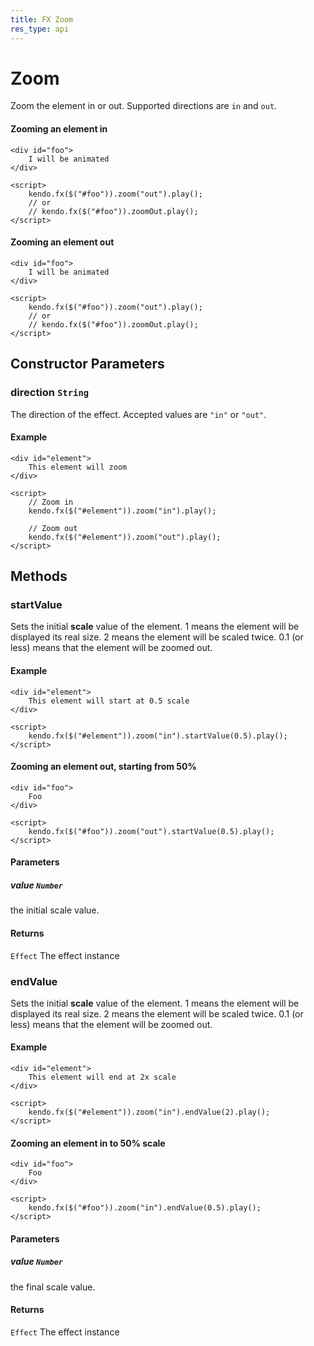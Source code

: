 ```yaml
---
title: FX Zoom
res_type: api
---
```


# Zoom

Zoom the element in or out.
Supported directions are `in` and `out`.

#### Zooming an element in

    <div id="foo">
        I will be animated
    </div>

    <script>
        kendo.fx($("#foo")).zoom("out").play();
        // or
        // kendo.fx($("#foo")).zoomOut.play();
    </script>

#### Zooming an element out

    <div id="foo">
        I will be animated
    </div>

    <script>
        kendo.fx($("#foo")).zoom("out").play();
        // or
        // kendo.fx($("#foo")).zoomOut.play();
    </script>

## Constructor Parameters

### direction `String`

The direction of the effect. Accepted values are `"in"` or `"out"`.

#### Example

    <div id="element">
        This element will zoom
    </div>

    <script>
        // Zoom in
        kendo.fx($("#element")).zoom("in").play();
        
        // Zoom out
        kendo.fx($("#element")).zoom("out").play();
    </script>

## Methods

### startValue

Sets the initial **scale** value of the element.
1 means the element will be displayed its real size.
2 means the element will be scaled twice.
0.1 (or less) means that the element will be zoomed out.

#### Example

    <div id="element">
        This element will start at 0.5 scale
    </div>

    <script>
        kendo.fx($("#element")).zoom("in").startValue(0.5).play();
    </script>

#### Zooming an element out, starting from 50%

    <div id="foo">
        Foo
    </div>

    <script>
        kendo.fx($("#foo")).zoom("out").startValue(0.5).play();
    </script>


#### Parameters

##### value `Number`

the initial scale value.

#### Returns

`Effect` The effect instance

### endValue

Sets the initial **scale** value of the element.
1 means the element will be displayed its real size.
2 means the element will be scaled twice.
0.1 (or less) means that the element will be zoomed out.

#### Example

    <div id="element">
        This element will end at 2x scale
    </div>

    <script>
        kendo.fx($("#element")).zoom("in").endValue(2).play();
    </script>

#### Zooming an element in to 50% scale

    <div id="foo">
        Foo
    </div>

    <script>
        kendo.fx($("#foo")).zoom("in").endValue(0.5).play();
    </script>


#### Parameters

##### value `Number`

the final scale value.

#### Returns

`Effect` The effect instance


